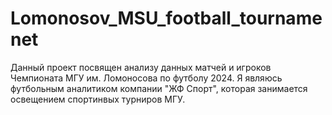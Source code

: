 # Lomonosov_MSU_football_tournamenet
Данный проект посвящен анализу данных матчей и игроков Чемпионата МГУ им. Ломоносова по футболу 2024. Я являюсь футбольным аналитиком компании "ЖФ Спорт", которая занимается освещением спортинвых турниров МГУ.
